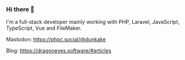 ### Hi there 👋
I'm a full-stack developer mainly working with PHP, Laravel, JavaScript, TypeScript, Vue and FileMaker.

Mastodon: https://phpc.social/@dunkake

Blog: https://dragoneyes.software/#articles

<!--
**ChrisDunko/ChrisDunko** is a ✨ _special_ ✨ repository because its `README.md` (this file) appears on your GitHub profile.

Here are some ideas to get you started:

- 🔭 I’m currently working on ...
- 🌱 I’m currently learning ...
- 👯 I’m looking to collaborate on ...
- 🤔 I’m looking for help with ...
- 💬 Ask me about ...
- 📫 How to reach me: ...
- 😄 Pronouns: ...
- ⚡ Fun fact: ...
-->

